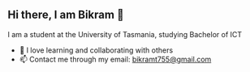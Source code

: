 ## Hi there, I am Bikram 👋

I am a student at the University of Tasmania, studying Bachelor of ICT

- 🌱 I love learning and collaborating with others
- 📫 Contact me through my email: bikramt755@gmail.com

